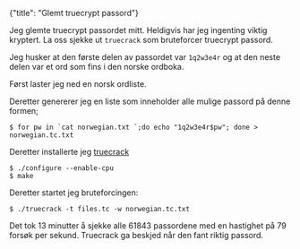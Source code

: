 {"title": "Glemt truecrypt passord"}

Jeg glemte truecrypt passordet mitt. Heldigvis har jeg ingenting viktig kryptert.
La oss sjekke ut `truecrack` som bruteforcer truecrypt passord. 

Jeg husker at den første delen av passordet var `1q2w3e4r` og at den neste 
delen var et ord som fins i den norske ordboka.

Først laster jeg ned en norsk ordliste.

Deretter genererer jeg en liste som inneholder alle mulige passord på
denne formen;

    $ for pw in `cat norwegian.txt `;do echo "1q2w3e4r$pw"; done > norwegian.tc.txt

Deretter installerte jeg [truecrack](https://code.google.com/p/truecrack/)

    $ ./configure --enable-cpu
    $ make

Deretter startet jeg bruteforcingen:

    $ ./truecrack -t files.tc -w norwegian.tc.txt

Det tok 13 minutter å sjekke alle 61843 passordene med en hastighet på 79 
forsøk per sekund. Truecrack ga beskjed når den fant riktig passord.


